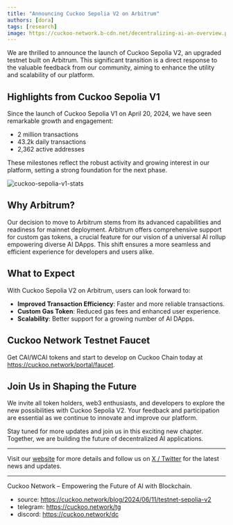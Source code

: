 ```yaml
---
title: "Announcing Cuckoo Sepolia V2 on Arbitrum"
authors: [dora]
tags: [research]
image: https://cuckoo-network.b-cdn.net/decentralizing-ai-an-overview.png
---
```

We are thrilled to announce the launch of Cuckoo Sepolia V2, an upgraded testnet built on Arbitrum. This significant transition is a direct response to the valuable feedback from our community, aiming to enhance the utility and scalability of our platform.

## Highlights from Cuckoo Sepolia V1

Since the launch of Cuckoo Sepolia V1 on April 20, 2024, we have seen remarkable growth and engagement:
- 2 million transactions
- 43.2k daily transactions
- 2,362 active addresses

These milestones reflect the robust activity and growing interest in our platform, setting a strong foundation for the next phase.

![cuckoo-sepolia-v1-stats](https://cuckoo-network.b-cdn.net/cuckoo-sepolia-v1-stats.webp "cuckoo sepolia v1 stats")

## Why Arbitrum?

Our decision to move to Arbitrum stems from its advanced capabilities and readiness for mainnet deployment. Arbitrum offers comprehensive support for custom gas tokens, a crucial feature for our vision of a universal AI rollup empowering diverse AI DApps. This shift ensures a more seamless and efficient experience for developers and users alike.

## What to Expect

With Cuckoo Sepolia V2 on Arbitrum, users can look forward to:
- **Improved Transaction Efficiency**: Faster and more reliable transactions.
- **Custom Gas Token**: Reduced gas fees and enhanced user experience.
- **Scalability**: Better support for a growing number of AI DApps.

## Cuckoo Network Testnet Faucet

Get CAI/WCAI tokens and start to develop on Cuckoo Chain today at https://cuckoo.network/portal/faucet.

## Join Us in Shaping the Future

We invite all token holders, web3 enthusiasts, and developers to explore the new possibilities with Cuckoo Sepolia V2. Your feedback and participation are essential as we continue to innovate and improve our platform.

Stay tuned for more updates and join us in this exciting new chapter. Together, we are building the future of decentralized AI applications.

---

Visit our [website](https://cuckoo.network) for more details and follow us on [X / Twitter](https://cuckoo.network/x) for the latest news and updates.

---

Cuckoo Network – Empowering the Future of AI with Blockchain.

- source: https://cuckoo.network/blog/2024/06/11/testnet-sepolia-v2
- telegram: https://cuckoo.network/tg
- discord: https://cuckoo.network/dc
